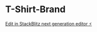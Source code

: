 # T-Shirt-Brand

[Edit in StackBlitz next generation editor ⚡️](https://stackblitz.com/~/github.com/md-imamul/T-Shirt-Brand)